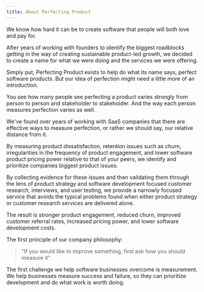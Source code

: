 ```yaml
---
title: About Perfecting Product
---
```


We know how hard it can be to create software that people will both love and pay for.

After years of working with founders to identify the biggest roadblocks getting in the way of creating sustainable product-led growth, we decided to create a name for what we were doing and the services we were offering. 

Simply put, Perfecting Product exists to help do what its name says, perfect software products. But our idea of perfection might need a little more of an introduction. 

You see how many people see perfecting a product varies strongly from person to person and stakeholder to stakeholder. And the way each person measures perfection varies as well. 

We've found over years of working with SaaS companies that there are effective ways to measure perfection, or rather we should say, our relative distance from it. 

By measuring product dissatisfaction, retention issues such as churn, irregularities in the frequency of product engagement, and lower software product pricing power relative to that of your peers, we identify and prioritize companies biggest product issues. 

By collecting evidence for these issues and then validating them through the lens of product strategy and software development focused customer research, interviews, and user testing, we provide a narrowly focused service that avoids the typical problems found when either product strategy or customer research services are delivered alone. 

The result is stronger product engagement, reduced churn, improved customer referral rates, increased pricing power, and lower software development costs. 

The first principle of our company philosophy:

> "If you would like to improve something, first ask how you should measure it"

The first challenge we help software businesses overcome is measurement. We help businesses measure success and failure, so they can prioritize development and do what work is worth doing.